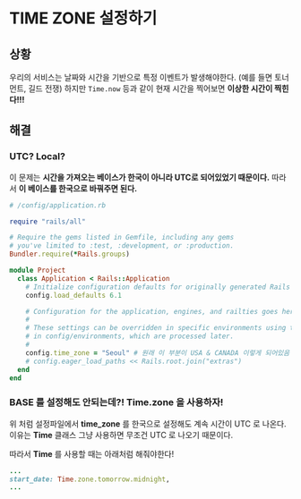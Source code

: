 # TIME ZONE 설정하기

## 상황

우리의 서비스는 날짜와 시간을 기반으로 특정 이벤트가 발생해야한다. \(예를 들면 토너먼트, 길드 전쟁\) 하지만 `Time.now` 등과 같이 현재 시간을 찍어보면 **이상한 시간이 찍힌다!!!**

## 해결

### UTC? Local?

이 문제는 **시간을 가져오는 베이스가 한국이 아니라 UTC로 되어있었기 때문이다.** 따라서 **이 베이스를 한국으로 바꿔주면 된다.**

```ruby
# /config/application.rb

require "rails/all"

# Require the gems listed in Gemfile, including any gems
# you've limited to :test, :development, or :production.
Bundler.require(*Rails.groups)

module Project
  class Application < Rails::Application
    # Initialize configuration defaults for originally generated Rails version.
    config.load_defaults 6.1

    # Configuration for the application, engines, and railties goes here.
    #
    # These settings can be overridden in specific environments using the files
    # in config/environments, which are processed later.
    #
    config.time_zone = "Seoul" # 원래 이 부분이 USA & CANADA 이렇게 되어있음
    # config.eager_load_paths << Rails.root.join("extras")
  end
end
```

### BASE 를 설정해도 안되는데?! Time.zone 을 사용하자!

위 처럼 설정파일에서 **time\_zone** 를 한국으로 설정해도 계속 시간이 UTC 로 나온다. 이유는 **Time** 클래스 그냥 사용하면 무조건 UTC 로 나오기 때문이다.

따라서 **Time** 를 사용할 때는 아래처럼 해줘야한다!

```ruby
...
start_date: Time.zone.tomorrow.midnight,
...
```

